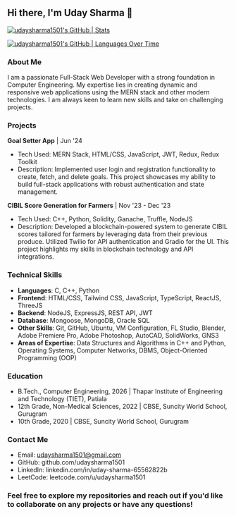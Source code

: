 
## Hi there, I'm Uday Sharma 👋

[![udaysharma1501's GitHub | Stats](https://stats.quira.sh/udaysharma1501/github?theme=dark)](https://quira.sh?utm_source=widgets&utm_campaign=udaysharma1501) 

[![udaysharma1501's GitHub | Languages Over Time](https://stats.quira.sh/udaysharma1501/languages-over-time?theme=dark)](https://quira.sh?utm_source=widgets&utm_campaign=udaysharma1501)

### About Me
I am a passionate Full-Stack Web Developer with a strong foundation in Computer Engineering. My expertise lies in creating dynamic and responsive web applications using the MERN stack and other modern technologies. I am always keen to learn new skills and take on challenging projects.

### Projects
**Goal Setter App** | Jun '24
- Tech Used: MERN Stack, HTML/CSS, JavaScript, JWT, Redux, Redux Toolkit
- Description: Implemented user login and registration functionality to create, fetch, and delete goals. This project showcases my ability to build full-stack applications with robust authentication and state management.

**CIBIL Score Generation for Farmers** | Nov '23 - Dec '23
- Tech Used: C++, Python, Solidity, Ganache, Truffle, NodeJS
- Description: Developed a blockchain-powered system to generate CIBIL scores tailored for farmers by leveraging data from their previous produce. Utilized Twilio for API authentication and Gradio for the UI. This project highlights my skills in blockchain technology and API integrations.

### Technical Skills
- **Languages**: C, C++, Python
- **Frontend**: HTML/CSS, Tailwind CSS, JavaScript, TypeScript, ReactJS, ThreeJS
- **Backend**: NodeJS, ExpressJS, REST API, JWT
- **Database**: Mongoose, MongoDB, Oracle SQL
- **Other Skills**: Git, GitHub, Ubuntu, VM Configuration, FL Studio, Blender, Adobe Premiere Pro, Adobe Photoshop, AutoCAD, SolidWorks, GNS3
- **Areas of Expertise**: Data Structures and Algorithms in C++ and Python, Operating Systems, Computer Networks, DBMS, Object-Oriented Programming (OOP)

### Education
- B.Tech., Computer Engineering, 2026 | Thapar Institute of Engineering and Technology (TIET), Patiala
- 12th Grade, Non-Medical Sciences, 2022 | CBSE, Suncity World School, Gurugram
- 10th Grade, 2020 | CBSE, Suncity World School, Gurugram

### Contact Me
- Email: udaysharma1501@gmail.com
- GitHub: github.com/udaysharma1501
- LinkedIn: linkedin.com/in/uday-sharma-65562822b
- LeetCode: leetcode.com/u/udaysharma1501


### **Feel free to explore my repositories and reach out if you'd like to collaborate on any projects or have any questions!**
